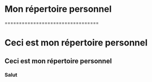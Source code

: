 # Mon répertoire personnel
=================================

Ceci est mon répertoire personnel
=======
## Ceci est mon répertoire personnel
### Salut 
